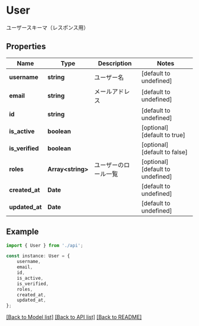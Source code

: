 # User

ユーザースキーマ（レスポンス用）

## Properties

Name | Type | Description | Notes
------------ | ------------- | ------------- | -------------
**username** | **string** | ユーザー名 | [default to undefined]
**email** | **string** | メールアドレス | [default to undefined]
**id** | **string** |  | [default to undefined]
**is_active** | **boolean** |  | [optional] [default to true]
**is_verified** | **boolean** |  | [optional] [default to false]
**roles** | **Array&lt;string&gt;** | ユーザーのロール一覧 | [optional] [default to undefined]
**created_at** | **Date** |  | [default to undefined]
**updated_at** | **Date** |  | [default to undefined]

## Example

```typescript
import { User } from './api';

const instance: User = {
    username,
    email,
    id,
    is_active,
    is_verified,
    roles,
    created_at,
    updated_at,
};
```

[[Back to Model list]](../README.md#documentation-for-models) [[Back to API list]](../README.md#documentation-for-api-endpoints) [[Back to README]](../README.md)
